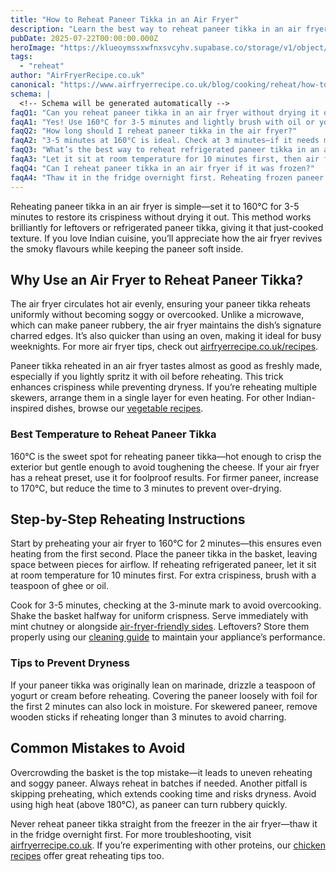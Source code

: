 ```yaml
---
title: "How to Reheat Paneer Tikka in an Air Fryer"
description: "Learn the best way to reheat paneer tikka in an air fryer—keep it crispy outside and tender inside with our foolproof guide."
pubDate: 2025-07-22T00:00:00.000Z
heroImage: "https://klueoymssxwfnxsvcyhv.supabase.co/storage/v1/object/public/Shmucket/how-to-reheat-paneer-tikka-in-air-fryer.png"
tags:
  - "reheat"
author: "AirFryerRecipe.co.uk"
canonical: "https://www.airfryerrecipe.co.uk/blog/cooking/reheat/how-to-reheat-paneer-tikka-in-air-fryer"
schema: |
  <!-- Schema will be generated automatically -->
faqQ1: "Can you reheat paneer tikka in an air fryer without drying it out?"
faqA1: "Yes! Use 160°C for 3-5 minutes and lightly brush with oil or yogurt before reheating. This keeps the paneer tender while crisping the edges."
faqQ2: "How long should I reheat paneer tikka in the air fryer?"
faqA2: "3-5 minutes at 160°C is ideal. Check at 3 minutes—if it needs more crispiness, add 1-2 extra minutes."
faqQ3: "What’s the best way to reheat refrigerated paneer tikka in an air fryer?"
faqA3: "Let it sit at room temperature for 10 minutes first, then air fry at 160°C for 4 minutes. Arrange skewers in a single layer."
faqQ4: "Can I reheat paneer tikka in an air fryer if it was frozen?"
faqA4: "Thaw it in the fridge overnight first. Reheating frozen paneer directly can cause uneven cooking and texture changes."
---
```

<p>Reheating paneer tikka in an air fryer is simple—set it to 160°C for 3-5 minutes to restore its crispiness without drying it out. This method works brilliantly for leftovers or refrigerated paneer tikka, giving it that just-cooked texture. If you love Indian cuisine, you’ll appreciate how the air fryer revives the smoky flavours while keeping the paneer soft inside.</p>  

<h2>Why Use an Air Fryer to Reheat Paneer Tikka?</h2>  
<p>The air fryer circulates hot air evenly, ensuring your paneer tikka reheats uniformly without becoming soggy or overcooked. Unlike a microwave, which can make paneer rubbery, the air fryer maintains the dish’s signature charred edges. It’s also quicker than using an oven, making it ideal for busy weeknights. For more air fryer tips, check out <a href=https://www.airfryerrecipe.co.uk/recipes>airfryerrecipe.co.uk/recipes</a>.</p>  

<p>Paneer tikka reheated in an air fryer tastes almost as good as freshly made, especially if you lightly spritz it with oil before reheating. This trick enhances crispiness while preventing dryness. If you’re reheating multiple skewers, arrange them in a single layer for even heating. For other Indian-inspired dishes, browse our <a href=https://www.airfryerrecipe.co.uk/recipe-category/vegetables>vegetable recipes</a>.</p>  

<h3>Best Temperature to Reheat Paneer Tikka</h3>  
<p>160°C is the sweet spot for reheating paneer tikka—hot enough to crisp the exterior but gentle enough to avoid toughening the cheese. If your air fryer has a reheat preset, use it for foolproof results. For firmer paneer, increase to 170°C, but reduce the time to 3 minutes to prevent over-drying.</p>  

<h2>Step-by-Step Reheating Instructions</h2>  
<p>Start by preheating your air fryer to 160°C for 2 minutes—this ensures even heating from the first second. Place the paneer tikka in the basket, leaving space between pieces for airflow. If reheating refrigerated paneer, let it sit at room temperature for 10 minutes first. For extra crispiness, brush with a teaspoon of ghee or oil.</p>  

<p>Cook for 3-5 minutes, checking at the 3-minute mark to avoid overcooking. Shake the basket halfway for uniform crispness. Serve immediately with mint chutney or alongside <a href=https://www.airfryerrecipe.co.uk/air-fryer-conversion-chart>air-fryer-friendly sides</a>. Leftovers? Store them properly using our <a href=https://www.airfryerrecipe.co.uk/air-fryer-cleaner>cleaning guide</a> to maintain your appliance’s performance.</p>  

<h3>Tips to Prevent Dryness</h3>  
<p>If your paneer tikka was originally lean on marinade, drizzle a teaspoon of yogurt or cream before reheating. Covering the paneer loosely with foil for the first 2 minutes can also lock in moisture. For skewered paneer, remove wooden sticks if reheating longer than 3 minutes to avoid charring.</p>  

<h2>Common Mistakes to Avoid</h2>  
<p>Overcrowding the basket is the top mistake—it leads to uneven reheating and soggy paneer. Always reheat in batches if needed. Another pitfall is skipping preheating, which extends cooking time and risks dryness. Avoid using high heat (above 180°C), as paneer can turn rubbery quickly.</p>  

<p>Never reheat paneer tikka straight from the freezer in the air fryer—thaw it in the fridge overnight first. For more troubleshooting, visit <a href=https://www.airfryerrecipe.co.uk>airfryerrecipe.co.uk</a>. If you’re experimenting with other proteins, our <a href=https://www.airfryerrecipe.co.uk/recipe-category/chicken>chicken recipes</a> offer great reheating tips too.</p>
